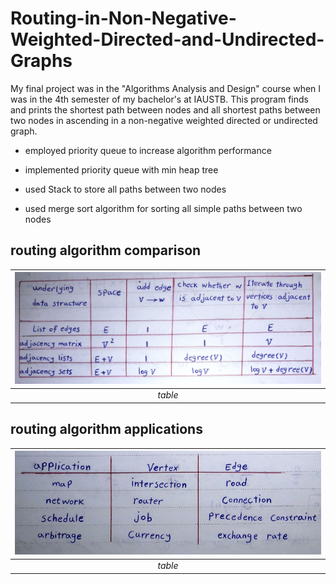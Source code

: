 # Routing-in-Non-Negative-Weighted-Directed-and-Undirected-Graphs

My final project was in the "Algorithms Analysis and Design" course when I was in the 4th semester of my bachelor's at IAUSTB. This program finds and prints the shortest path between nodes and all shortest paths between two nodes in ascending in a non-negative weighted directed or undirected graph. 



* employed priority queue to increase algorithm performance 

* implemented priority queue with min heap tree

* used Stack to store all paths between two nodes

* used merge sort algorithm for sorting all simple paths between two nodes

## routing algorithm comparison
| <img src="01.png" alt="Pascal Triangle" width="900"/> | 
|:--:| 
| *table*

## routing algorithm applications
| <img src="04.png" alt="Pascal Triangle" width="900"/> | 
|:--:| 
| *table*
